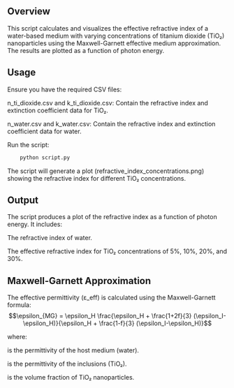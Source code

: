 ## Overview

This script calculates and visualizes the effective refractive index of a water-based medium with varying concentrations of titanium dioxide (TiO₂) nanoparticles using the Maxwell-Garnett effective medium approximation. The results are plotted as a function of photon energy.

## Usage

Ensure you have the required CSV files:

n_ti_dioxide.csv and k_ti_dioxide.csv: Contain the refractive index and extinction coefficient data for TiO₂.

n_water.csv and k_water.csv: Contain the refractive index and extinction coefficient data for water.

Run the script:

```bash
    python script.py
```
The script will generate a plot (refractive_index_concentrations.png) showing the refractive index for different TiO₂ concentrations.

## Output

The script produces a plot of the refractive index as a function of photon energy. It includes:

The refractive index of water.

The effective refractive index for TiO₂ concentrations of 5%, 10%, 20%, and 30%.

## Maxwell-Garnett Approximation

The effective permittivity (ε_eff) is calculated using the Maxwell-Garnett formula: $$\epsilon_{MG} = \epsilon_H \frac{\epsilon_H + \frac{1+2f}{3} (\epsilon_I-\epsilon_H)}{\epsilon_H + \frac{1-f}{3} (\epsilon_I-\epsilon_H)}$$

where:

 is the permittivity of the host medium (water).

 is the permittivity of the inclusions (TiO₂).

 is the volume fraction of TiO₂ nanoparticles.
